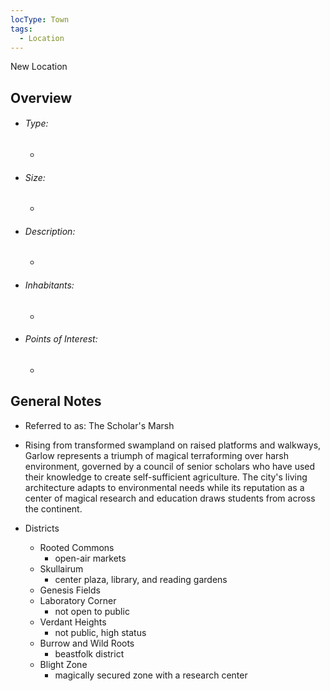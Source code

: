```yaml
---
locType: Town
tags:
  - Location
---
```

New Location

## Overview
- ###### Type:  
	- 
- ###### Size:
	- 
- ###### Description: 
	- 
- ###### Inhabitants:
	- 
- ###### Points of Interest:
	- 

## General Notes
- Referred to as: The Scholar's Marsh 

- Rising from transformed swampland on raised platforms and walkways, Garlow represents a triumph of magical terraforming over harsh environment, governed by a council of senior scholars who have used their knowledge to create self-sufficient agriculture. The city's living architecture adapts to environmental needs while its reputation as a center of magical research and education draws students from across the continent.


- Districts
	- Rooted Commons
		- open-air markets
	- Skullairum 
		- center plaza, library, and reading gardens
	- Genesis Fields 
	- Laboratory Corner
		- not open to public
	- Verdant Heights
		- not public, high status 
	- Burrow and Wild Roots
		- beastfolk district 
	- Blight Zone
		- magically secured zone with a research center 
